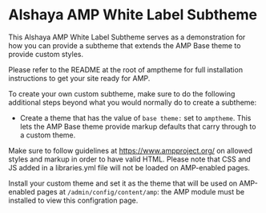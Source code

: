 # Alshaya AMP White Label Subtheme

This Alshaya AMP White Label Subtheme serves as a demonstration for how you can provide a
subtheme that extends the AMP Base theme to provide custom styles.

Please refer to the README at the root of amptheme for full installation
instructions to get your site ready for AMP.

To create your own custom subtheme, make sure to do the following additional
steps beyond what you would normally do to create a subtheme:
- Create a theme that has the value of `base theme:` set to `amptheme`. This
  lets the AMP Base theme provide markup defaults that carry through to a custom
  theme.

Make sure to follow guidelines at https://www.ampproject.org/ on allowed styles
and markup in order to have valid HTML. Please note that CSS and JS added in a
libraries.yml file will not be loaded on AMP-enabled pages.

Install your custom theme and set it as the theme that will be used on
AMP-enabled pages at `/admin/config/content/amp`: the AMP module must be
installed to view this configration page.
